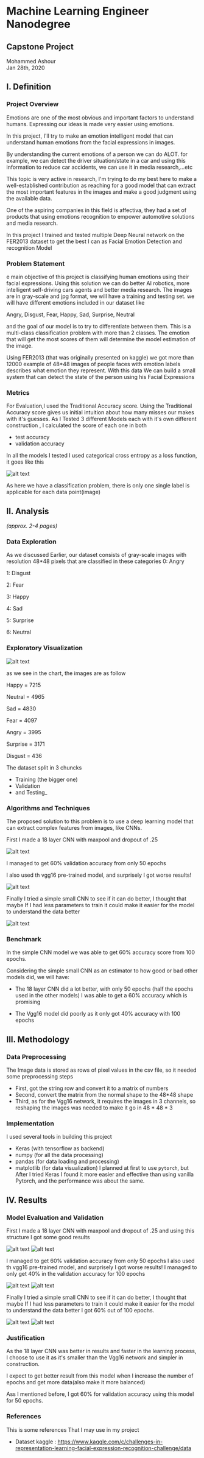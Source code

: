 # Machine Learning Engineer Nanodegree
## Capstone Project
Mohammed Ashour  
Jan 28th, 2020

## I. Definition

### Project Overview
Emotions are one of the most obvious and important factors to understand humans. Expressing our ideas is made very easier using emotions.


In this project, I'll try to make an emotion intelligent model that can understand human emotions from the facial expressions in images.


By understanding the current emotions of a person we can do ALOT. for example, we can detect the driver situation/state in a car and using this information to reduce car accidents, we can use it in media research,...etc


This topic is very active in research, I'm trying to do my best here to make a well-established contribution as reaching for a good model that can extract the most important features in the images and make a good judgment using the available data.


One of the aspiring companies in this field is affectiva, they had a set of products that using emotions recognition to empower automotive solutions and media research.

In this project I trained and tested multiple Deep Neural network on the FER2013 dataset to get the best I can as Facial Emotion Detection and recognition Model

### Problem Statement
e main objective of this project is classifying human emotions using their facial expressions.
Using this solution we can do better AI robotics, more intelligent self-driving cars agents and better media research.
The images are in gray-scale and jpg format, we will have a training and testing set. 
we will have different emotions included in our dataset like

Angry, Disgust, Fear, Happy, Sad,  Surprise, Neutral

and the goal of our model is to try to differentiate between them.
This is a multi-class classification problem with more than 2 classes.
The emotion that will get the most scores of them will determine the model estimation of the image.

Using FER2013 (that was originally presented on kaggle) we got more than 12000 example of 48*48 images of people faces with emotion labels describes what emotion they represent. With this data We can build a small system that can detect the state of the person using his Facial Expressions

### Metrics
For Evaluation,I used the Traditional Accuracy score.
Using the Traditional Accuracy score gives us initial intuition about how many misses our makes with it's guesses. 
As I Tested 3 different Models each with it's own different construction , I calculated the score of each one in both 
- test accuracy
- validation accuracy


In all the models I tested I used categorical cross entropy as a loss function, it goes like this

![alt text](categorical_crossentropy.png)

As here we have a classification problem, there is only one single label is applicable for each data point(image)


## II. Analysis
_(approx. 2-4 pages)_

### Data Exploration
As we discussed Earlier, our dataset consists of gray-scale images with resolution 48*48 pixels that are classified in  these categories
0: Angry

1: Disgust

2: Fear

3: Happy

4: Sad

5: Surprise

6: Neutral



### Exploratory Visualization

![alt text](dataset.png)

 as we see in the chart, the images are as follow

Happy =    7215

Neutral =   4965

Sad =   4830

Fear =    4097

Angry =    3995

Surprise =    3171

Disgust =     436

The dataset split in 3 chuncks
- Training (the bigger one)
- Validation 
- and Testing_

### Algorithms and Techniques
The proposed solution to this problem is to use a deep learning model that can extract complex features from images, like CNNs.

First I made a 18 layer CNN with maxpool and dropout of .25


![alt text](conv18.png)



I managed to get 60% validation accuracy from only 50 epochs

I also  used th vgg16 pre-trained model, and surprisely I got worse results!

![alt text](vgg.png)



Finally I tried a simple small CNN to see if it can do better, I thought that maybe If I had less parameters to train it could make it easier for the model to understand the data better

![alt text](modelconv.png)


### Benchmark
In the simple CNN model we was able to get 60% accuracy score from 100 epochs.

Considering the simple small CNN as an estimator to how good or bad other models did, we will have:
- The 18 layer CNN did a lot better, with only 50 epochs (half the epochs used in the other models) I was able to get a 60% accuracy which is promising

- The Vgg16 model did poorly as it only got 40% accuracy with 100 epochs


## III. Methodology

### Data Preprocessing
The Image data is stored as rows of pixel values in the csv file, so it needed some preprocessing steps 
- First, got the string row and convert it to a matrix of numbers
- Second, convert the matrix from the normal shape to the 48*48 shape
- Third, as for the Vgg16 network, it requires the images in 3 channels, so reshaping the images was needed to make it go in 48 * 48 * 3

### Implementation
I used several tools in building this project 
* Keras (with tensorflow as backend)
* numpy (for all the data processing)
* pandas (for data loading and processing)
* matplotlib (for data visualization)
I planned at first to use `pytorch`, but After I tried Keras I found it more easier and effective than using vanilla Pytorch, and the performance was about the same.


## IV. Results

### Model Evaluation and Validation
First I made a 18 layer CNN with maxpool and dropout of .25
and using this structure I got some good results

![alt text](acc18.png)
![alt text](loss18.png)

I managed to get 60% validation accuracy from only 50 epochs
I also  used th vgg16 pre-trained model, and surprisely I got worse results!
I managed to only get 40% in the validation accuracy for 100 epochs

![alt text](vggacc.png)
![alt text](vggloss.png)

Finally I tried a simple small CNN to see if it can do better, I thought that maybe If I had less parameters to train it could make it easier for the model to understand the data better
I got 60% out of 100 epochs.

![alt text](simpleconvacc.png)
![alt text](simpleconvloss.png)

### Justification

As the 18 layer CNN was better in results and faster in the learning process, I choose to use it as it's smaller than the Vgg16 network and simpler in construction.

I expect to get better result from this model when I increase the number of epochs and get more data(also make it more balanced)

Ass I mentioned before, I got 60% for validation accuracy using this model for 50 epochs.


### References
This is some references That I may use in my project

- Dataset kaggle : https://www.kaggle.com/c/challenges-in-representation-learning-facial-expression-recognition-challenge/data 


